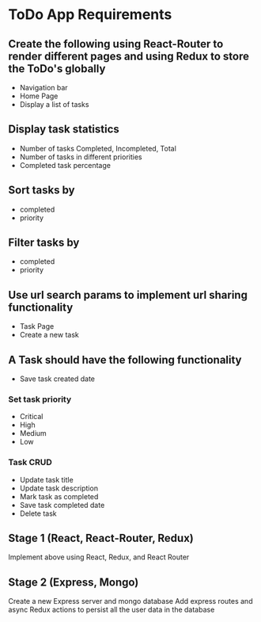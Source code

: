 # ToDo App Requirements

## Create the following using React-Router to render different pages and using Redux to store the ToDo's globally
* Navigation bar
* Home Page
* Display a list of tasks

## Display task statistics
* Number of tasks Completed, Incompleted, Total
* Number of tasks in different priorities
* Completed task percentage
## Sort tasks by
* completed
* priority
## Filter tasks by 
* completed
* priority
## Use url search params to implement url sharing functionality
* Task Page 
* Create a new task

## A Task should have the following functionality
* Save task created date
### Set task priority 
* Critical
* High
* Medium
* Low
### Task CRUD
* Update task title
* Update task description
* Mark task as completed
* Save task completed date
* Delete task 

## Stage 1 (React, React-Router, Redux)
Implement above using React, Redux, and React Router

## Stage 2 (Express, Mongo)
Create a new Express server and mongo database
Add express routes and async Redux actions to persist all the user data in the database